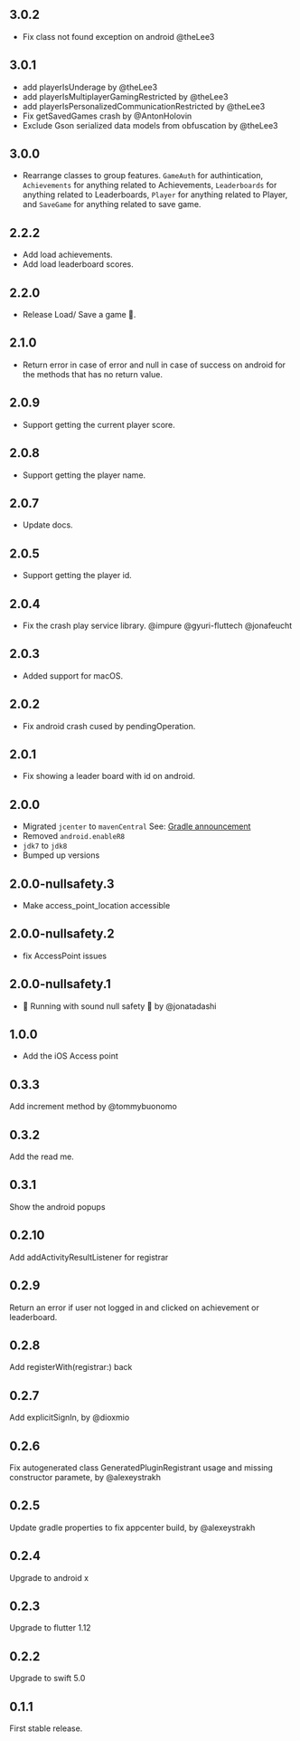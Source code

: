 ## 3.0.2
- Fix class not found exception on android @theLee3

## 3.0.1
- add playerIsUnderage by @theLee3
- add playerIsMultiplayerGamingRestricted by @theLee3
- add playerIsPersonalizedCommunicationRestricted by @theLee3
- Fix getSavedGames crash by @AntonHolovin
- Exclude Gson serialized data models from obfuscation by @theLee3

## 3.0.0
- Rearrange classes to group features. `GameAuth` for authintication, `Achievements` for anything related to Achievements, `Leaderboards` for anything related to Leaderboards, `Player` for anything related to Player, and `SaveGame` for anything related to save game.

## 2.2.2
- Add load achievements.
- Add load leaderboard scores.

## 2.2.0
- Release Load/ Save a game 🚀.

## 2.1.0
- Return error in case of error and null in case of success on android for the methods that has no return value.

## 2.0.9
- Support getting the current player score.

## 2.0.8
- Support getting the player name.

## 2.0.7
- Update docs.

## 2.0.5
- Support getting the player id.

## 2.0.4
- Fix the crash play service library. @impure @gyuri-fluttech @jonafeucht

## 2.0.3
- Added support for macOS.

## 2.0.2
- Fix android crash cused by pendingOperation.

## 2.0.1
- Fix showing a leader board with id on android.

## 2.0.0
- Migrated `jcenter` to `mavenCentral` See: [Gradle announcement](https://blog.gradle.org/jcenter-shutdown)
- Removed `android.enableR8`
- `jdk7` to `jdk8`
- Bumped up versions

## 2.0.0-nullsafety.3
- Make access_point_location accessible

## 2.0.0-nullsafety.2
- fix AccessPoint issues

## 2.0.0-nullsafety.1
- 💪 Running with sound null safety 💪 by @jonatadashi

## 1.0.0
- Add the iOS Access point

## 0.3.3
Add increment method by @tommybuonomo

## 0.3.2
Add the read me.

## 0.3.1
Show the android popups

## 0.2.10
Add addActivityResultListener for registrar

## 0.2.9
Return an error if user not logged in and clicked on achievement or leaderboard.

## 0.2.8
Add registerWith(registrar:) back

## 0.2.7
Add explicitSignIn, by @dioxmio 

## 0.2.6
Fix autogenerated class GeneratedPluginRegistrant usage and missing constructor paramete, by @alexeystrakh 

## 0.2.5
Update gradle properties to fix appcenter build, by @alexeystrakh

## 0.2.4
Upgrade to android x

## 0.2.3
Upgrade to flutter 1.12

## 0.2.2
Upgrade to swift 5.0

## 0.1.1
First stable release.


